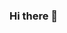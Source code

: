 ### Hi there 👋

<!--
**mack-rodionov/mack-rodionov** is a ✨ _special_ ✨ repository because its `README.md` (this file) appears on your GitHub profile.

Here are some ideas to get you started:

- 🔭 Сейчас я работаю над сайтом по продаже и доставке саженцев и других растений.
- 🌱 сейчас я изучаю нативный JS и Jq. Далее - React.
- 📫 Найти меня можно здесь: https://vk.com/bednystudent, https://t.me/mackrodionov
